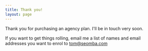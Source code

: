 ```yaml
---
title: Thank you!
layout: page
---
```


Thank you for purchasing an agency plan. I'll be in touch very soon.

If you want to get things rolling, email me a list of names and email addresses you want to enrol to tom@seomba.com